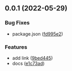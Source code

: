 ## 0.0.1 (2022-05-29)


### Bug Fixes

* package.json ([fd995e2](https://github.com/Doggy-068/doggy-ui/commit/fd995e23e7ebb0181a9193928b6506d0b123f028))


### Features

* add link ([9bed445](https://github.com/Doggy-068/doggy-ui/commit/9bed44525f35d017ce545af37284a0e662087225))
* docs ([e1c73ad](https://github.com/Doggy-068/doggy-ui/commit/e1c73ad29cd5b65464655d441bde00ca9166f8ad))



